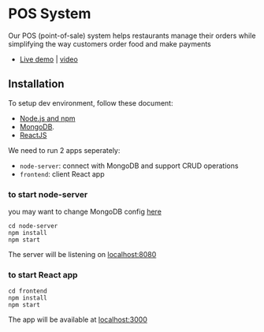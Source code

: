 # **POS System**
Our POS (point-of-sale) system helps restaurants manage their orders while simplifying the way customers order food and make payments
- [Live demo](https://nihouse.vercel.app/) | [video](https://www.youtube.com/watch?v=R6NiKv4RHxQ)


## Installation 

To setup dev environment, follow these document: 

- [Node.js and npm](https://docs.npmjs.com/downloading-and-installing-node-js-and-npm)
- [MongoDB](https://www.mongodb.com/try/download/community).
- [ReactJS](https://www.geeksforgeeks.org/how-to-install-reactjs-on-windows/)

We need to run 2 apps seperately:
- `node-server`: connect with MongoDB and support CRUD operations
- `frontend`: client React app

### to start node-server
you may want to change MongoDB config [here](node-server\app\config\db.config.js)

```console
cd node-server
npm install
npm start
```

The server will be listening on [localhost:8080](http://localhost:8080)

### to start React app
```console
cd frontend
npm install
npm start
```
The app will be available at [localhost:3000](http://localhost:3000)